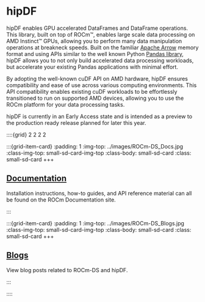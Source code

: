 # hipDF

hipDF enables GPU accelerated DataFrames and DataFrame operations. This library, built on top of ROCm™, enables
large scale data processing on AMD Instinct™ GPUs, allowing you to perform many data manipulation operations
at breakneck speeds. Built on the familiar [Apache Arrow](https://arrow.apache.org/) memory format and using
APIs similar to the well known Python [Pandas library](https://pandas.pydata.org/), hipDF allows you to not
only build accelerated data processing workloads, but accelerate your existing Pandas applications with minimal
effort.

By adopting the well-known cuDF API on AMD hardware, hipDF ensures compatibility and ease of use across various
computing environments. This API compatibility enables existing cuDF workloads to be effortlessly transitioned
to run on supported AMD devices, allowing you to use the ROCm platform for your data processing tasks.

hipDF is currently in an Early Access state and is intended as a preview to the production ready release
planned for later this year.

::::{grid} 2 2 2 2

:::{grid-item-card}
:padding: 1
:img-top: ../images/ROCm-DS_Docs.jpg
:class-img-top: small-sd-card-img-top
:class-body: small-sd-card
:class: small-sd-card
+++
<a href="https://rocm.docs.amd.com/projects/hipDF/en/latest/" class="card-header-link">
  <h2 class="card-header">Documentation</h2>
</a>
<p class="paragraph"> Installation instructions, how-to guides, and API reference material can all be found on the ROCm Documentation site.
</p>
:::

:::{grid-item-card}
:padding: 1
:img-top: ../images/ROCm-DS_Blogs.jpg
:class-img-top: small-sd-card-img-top
:class-body: small-sd-card
:class: small-sd-card
+++
<a href=./ROCmDS-Blogs.html class="card-header-link">
  <h2 class="card-header">Blogs</h2>
</a>
<p class="paragraph"> View blog posts related to ROCm-DS and hipDF.
</p>
:::

::::
